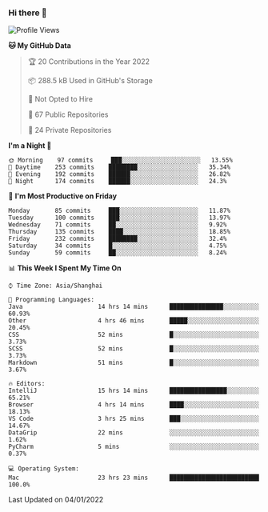 ### Hi there 👋

<!--
**qbosen/qbosen** is a ✨ _special_ ✨ repository because its `README.md` (this file) appears on your GitHub profile.

Here are some ideas to get you started:

- 🔭 I’m currently working on ...
- 🌱 I’m currently learning ...
- 👯 I’m looking to collaborate on ...
- 🤔 I’m looking for help with ...
- 💬 Ask me about ...
- 📫 How to reach me: ...
- 😄 Pronouns: ...
- ⚡ Fun fact: ...
-->

<!--START_SECTION:waka-->
![Profile Views](http://img.shields.io/badge/Profile%20Views-0-blue)

**🐱 My GitHub Data** 

> 🏆 20 Contributions in the Year 2022
 > 
> 📦 288.5 kB Used in GitHub's Storage 
 > 
> 🚫 Not Opted to Hire
 > 
> 📜 67 Public Repositories 
 > 
> 🔑 24 Private Repositories  
 > 
**I'm a Night 🦉** 

```text
🌞 Morning    97 commits     ███░░░░░░░░░░░░░░░░░░░░░░   13.55% 
🌆 Daytime    253 commits    ████████░░░░░░░░░░░░░░░░░   35.34% 
🌃 Evening    192 commits    ██████░░░░░░░░░░░░░░░░░░░   26.82% 
🌙 Night      174 commits    ██████░░░░░░░░░░░░░░░░░░░   24.3%

```
📅 **I'm Most Productive on Friday** 

```text
Monday       85 commits     ███░░░░░░░░░░░░░░░░░░░░░░   11.87% 
Tuesday      100 commits    ███░░░░░░░░░░░░░░░░░░░░░░   13.97% 
Wednesday    71 commits     ██░░░░░░░░░░░░░░░░░░░░░░░   9.92% 
Thursday     135 commits    ████░░░░░░░░░░░░░░░░░░░░░   18.85% 
Friday       232 commits    ████████░░░░░░░░░░░░░░░░░   32.4% 
Saturday     34 commits     █░░░░░░░░░░░░░░░░░░░░░░░░   4.75% 
Sunday       59 commits     ██░░░░░░░░░░░░░░░░░░░░░░░   8.24%

```


📊 **This Week I Spent My Time On** 

```text
⌚︎ Time Zone: Asia/Shanghai

💬 Programming Languages: 
Java                     14 hrs 14 mins      ███████████████░░░░░░░░░░   60.93% 
Other                    4 hrs 46 mins       █████░░░░░░░░░░░░░░░░░░░░   20.45% 
CSS                      52 mins             █░░░░░░░░░░░░░░░░░░░░░░░░   3.73% 
SCSS                     52 mins             █░░░░░░░░░░░░░░░░░░░░░░░░   3.73% 
Markdown                 51 mins             █░░░░░░░░░░░░░░░░░░░░░░░░   3.67%

🔥 Editors: 
IntelliJ                 15 hrs 14 mins      ████████████████░░░░░░░░░   65.21% 
Browser                  4 hrs 14 mins       ████░░░░░░░░░░░░░░░░░░░░░   18.13% 
VS Code                  3 hrs 25 mins       ███░░░░░░░░░░░░░░░░░░░░░░   14.67% 
DataGrip                 22 mins             ░░░░░░░░░░░░░░░░░░░░░░░░░   1.62% 
PyCharm                  5 mins              ░░░░░░░░░░░░░░░░░░░░░░░░░   0.37%

💻 Operating System: 
Mac                      23 hrs 23 mins      █████████████████████████   100.0%

```


 Last Updated on 04/01/2022
<!--END_SECTION:waka-->
